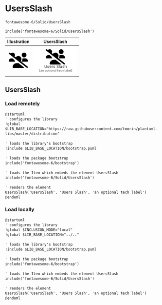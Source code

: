 # UsersSlash


```text
fontawesome-6/Solid/UsersSlash
```

```text
include('fontawesome-6/Solid/UsersSlash')
```



| Illustration | UsersSlash |
| :---: | :---: |
| ![illustration for Illustration](../../fontawesome-6/Solid/UsersSlash.png) | ![illustration for UsersSlash](../../fontawesome-6/Solid/UsersSlash.Local.png) |




## UsersSlash

### Load remotely
```plantuml
@startuml
' configures the library
!global $LIB_BASE_LOCATION="https://raw.githubusercontent.com/tmorin/plantuml-libs/master/distribution"

' loads the library's bootstrap
!include $LIB_BASE_LOCATION/bootstrap.puml

' loads the package bootstrap
include('fontawesome-6/bootstrap')

' loads the Item which embeds the element UsersSlash
include('fontawesome-6/Solid/UsersSlash')

' renders the element
UsersSlash('UsersSlash', 'Users Slash', 'an optional tech label')
@enduml
```

### Load locally
```plantuml
@startuml
' configures the library
!global $INCLUSION_MODE="local"
!global $LIB_BASE_LOCATION="../.."

' loads the library's bootstrap
!include $LIB_BASE_LOCATION/bootstrap.puml

' loads the package bootstrap
include('fontawesome-6/bootstrap')

' loads the Item which embeds the element UsersSlash
include('fontawesome-6/Solid/UsersSlash')

' renders the element
UsersSlash('UsersSlash', 'Users Slash', 'an optional tech label')
@enduml
```


